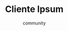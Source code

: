 ---
layout: ipsumpage

title: Cliente Ipsum
key: clienteipsum
description: "Dedicado aos nossos queridos clientes!"
author: community
collaborative: true


titleColor: "#5ECAED"
descColor: "#3B5998"

genBtnBgColor: "#5ECAED"
genBtnTextColor: "#ffffff"

labelTextColor: "#ffffff"
labelBgColor: "#5ECAED"
labelBorderColor: "#3B5998"

paragraphText: "Projetos"
genBtnText: "Fazer para ontem!"

language: Português
text:
- "Isso tudo? Meu sobrinho faz pela metade do preço."
- "Indicação é melhor que dinheiro."
- "Quero um sistema simples..."
- "Eu quero o seu melhor preço."
- "Faz uma busca igual do Google no meu site. É só um campo de busca que busque pelo site inteiro."
- "O que dá pra fazer com R$300,00?"
- "Preciso para ontem."
- "Tá muito caro, ví um site maior que esse que custava 15 doletas."
- "Meu deus que absurdo esse preço, vou fazer no Wix."
- "Vai ser simples, só pegar uns plugins prontos na internet e instalar."
- "Tá tudo pronto já, é só alterar umas coisinhas."
- "Tudo isso por 5 páginas?"
- "O que acontece é o seguinte, procuro alguém para parceria, eu tenho a ideia e você desenvolve."
- "Só uma alteraçãozinha."
- "Tem como fazer uma alteraçãozinha...?"
- "Se você não cobrar nada, ou quase nada eu te dou uma porcentagem nos lucros."
- "Agora quero um relatório completo que cruze todas informações..."
- "Estou mandando 3 parcelas adiantadas..."
- "Aumenta aqui e diminui ali."
- "Se vocês virarem algumas noites dá para cumprir o prazo né?"
- "Boa tarde! Não esquece de fazer aquela alteração que te pedi."
- "Ok, eu entro em contato."
- "Está aprovado, mas preciso que faça algumas alterações antes."
- "Eu queria algo fora da caixa, disruptivo, moderno e arrojado."
- "É pra ontem, eim? hahahaha brincadeira. Mas é pra ontem mesmo."
- "Achamos o preço um pouco fora do nosso orçamento."
- "Ta faltando aquele Tchan!"
- "To avaliando uns orçamentos, mas já gostei muito do seu..."
- "Sempre funcionou deste jeito."
- "Vai ser igual do Wix."
- "Tudo isso pra deixar bonito no celular ?"
- "Estou sofrendo com inadimplência dos meus clientes, então peço um pouco de flexibilidade quanto ao seu pagamento."
---